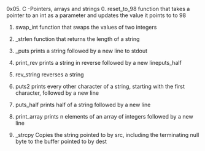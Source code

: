 0x05. C -Pointers, arrays and strings
0. reset_to_98
function that takes a pointer to an int as a parameter and updates the value it points to to 98

1. swap_int
function that swaps the values of two integers

2. _strlen
function that returns the length of a string

3. _puts
prints a string followed by a new line to stdout

4. print_rev
prints a string in reverse followed by a new lineputs_half

5. rev_string
reverses a string

6. puts2
prints every other character of a string, starting with the first character, followed by a new line

7. puts_half
prints half of a string followed by a new line

8. print_array
prints n elements of an array of integers followed by a new line

9. _strcpy
Copies the string pointed to by src, including the terminating null byte to the buffer pointed to by dest

